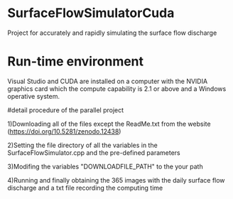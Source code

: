 # SurfaceFlowSimulatorCuda
Project for accurately and rapidly simulating the surface flow discharge

# Run-time environment
Visual Studio and CUDA are installed on a computer with the NVIDIA graphics card which the compute capability is 2.1 or above and a Windows operative system.

#detail procedure of the parallel project

1)Downloading all of the files except the ReadMe.txt from the website (https://doi.org/10.5281/zenodo.12438)
 
2)Setting the file directory of all the variables in the SurfaceFlowSimulator.cpp and the pre-defined parameters
  
3)Modifing the variables "DOWNLOADFILE_PATH"  to the your path

4)Running  and finally obtaining the 365 images with the daily surface flow discharge and a txt file recording the computing time
